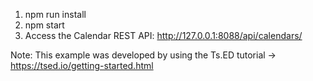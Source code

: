 1. npm run install
2. npm start
3. Access the Calendar REST API: http://127.0.0.1:8088/api/calendars/

Note: This example was developed by using the Ts.ED tutorial -> https://tsed.io/getting-started.html

